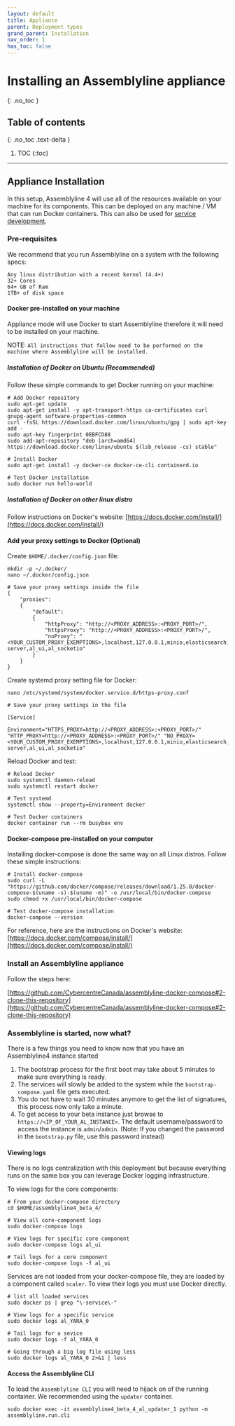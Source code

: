 ```yaml
---
layout: default
title: Appliance
parent: Deployment types
grand_parent: Installation
nav_order: 1
has_toc: false
---
```


# Installing an Assemblyline appliance
{: .no_toc }

## Table of contents
{: .no_toc .text-delta }

1. TOC
{:toc}

---

## Appliance Installation

In this setup, Assemblyline 4 will use all of the resources available on your machine for its components. This can be deployed on any machine / VM that can run Docker containers. 
This can also be used for [service development](../../developer_manual/Assemblyline/getting_started.html).

### Pre-requisites

We recommend that you run Assemblyline on a system with the following specs:

    Any linux distribution with a recent kernel (4.4+)
    32+ Cores
    64+ GB of Ram
    1TB+ of disk space

#### Docker pre-installed on your machine
Appliance mode will use Docker to start Assemblyline therefore it will need to be installed on your machine. 

NOTE: `All instructions that follow need to be performed on the machine where Assemblyline will be installed.`

##### Installation of Docker on Ubuntu (Recommended)
Follow these simple commands to get Docker running on your machine:

    # Add Docker repository
    sudo apt-get update
    sudo apt-get install -y apt-transport-https ca-certificates curl gnupg-agent software-properties-common
    curl -fsSL https://download.docker.com/linux/ubuntu/gpg | sudo apt-key add -
    sudo apt-key fingerprint 0EBFCD88
    sudo add-apt-repository "deb [arch=amd64] https://download.docker.com/linux/ubuntu $(lsb_release -cs) stable"

    # Install Docker
    sudo apt-get install -y docker-ce docker-ce-cli containerd.io

    # Test Docker installation
    sudo docker run hello-world

##### Installation of Docker on other linux distro

Follow instructions on Docker's website: [https://docs.docker.com/install/](https://docs.docker.com/install/)

#### Add your proxy settings to Docker (Optional)

Create `$HOME/.docker/config.json` file:

    mkdir -p ~/.docker/
    nano ~/.docker/config.json

    # Save your proxy settings inside the file
    {
        "proxies":
        {
            "default":
            {
                "httpProxy": "http://<PROXY_ADDRESS>:<PROXY_PORT>/",
                "httpsProxy": "http://<PROXY_ADDRESS>:<PROXY_PORT>/",
                "noProxy": "<YOUR_CUSTOM_PROXY_EXEMPTIONS>,localhost,127.0.0.1,minio,elasticsearch,redis,nginx,al_service_server,service-server,al_ui,al_socketio"
            }
        }
    }

Create systemd proxy setting file for Docker:

    nano /etc/systemd/system/docker.service.d/https-proxy.conf

    # Save your proxy settings in the file

    [Service]

    Environment="HTTPS_PROXY=http://<PROXY_ADDRESS>:<PROXY_PORT>/" "HTTP_PROXY=http://<PROXY_ADDRESS>:<PROXY_PORT>/" "NO_PROXY=<YOUR_CUSTOM_PROXY_EXEMPTIONS>,localhost,127.0.0.1,minio,elasticsearch,redis,nginx,al_service_server,service-server,al_ui,al_socketio"

Reload Docker and test:

    # Reload Docker 
    sudo systemctl daemon-reload
    sudo systemctl restart docker

    # Test systemd
    systemctl show --property=Environment docker

    # Test Docker containers
    docker container run --rm busybox env

#### Docker-compose pre-installed on your computer
Installing docker-compose is done the same way on all Linux distros. Follow these simple instructions:

    # Install docker-compose
    sudo curl -L "https://github.com/docker/compose/releases/download/1.25.0/docker-compose-$(uname -s)-$(uname -m)" -o /usr/local/bin/docker-compose
    sudo chmod +x /usr/local/bin/docker-compose
    
    # Test docker-compose installation
    docker-compose --version

For reference, here are the instructions on Docker's website: [https://docs.docker.com/compose/install/](https://docs.docker.com/compose/install/)

### Install an Assemblyline appliance

Follow the steps here: 

[https://github.com/CybercentreCanada/assemblyline-docker-compose#2-clone-this-repository](https://github.com/CybercentreCanada/assemblyline-docker-compose#2-clone-this-repository)

### Assemblyline is started, now what? 

There is a few things you need to know now that you have an Assemblyline4 instance started

1. The bootstrap process for the first boot may take about 5 minutes to make sure everything is ready. 
2. The services will slowly be added to the system while the `bootstrap-compose.yaml` file gets executed.
3. You do not have to wait 30 minutes anymore to get the list of signatures, this process now only take a minute.
4. To get access to your beta instance just browse to `https://<IP_OF_YOUR_AL_INSTANCE>`. The default username/password to access the instance is `admin`/`admin`. (Note: If you changed the password in the `bootstrap.py` file, use this password instead)

#### Viewing logs
There is no logs centralization with this deployment but because everything runs on the same box you can leverage Docker logging infrastructure.

To view logs for the core components:

    # From your docker-compose directory
    cd $HOME/assemblyline4_beta_4/

    # View all core-component logs
    sudo docker-compose logs

    # View logs for specific core component
    sudo docker-compose logs al_ui

    # Tail logs for a core component
    sudo docker-compose logs -f al_ui

Services are not loaded from your docker-compose file, they are loaded by a component called `scaler`. To view their logs you must use Docker directly.

    # list all loaded services
    sudo docker ps | grep "\-service\-"

    # View logs for a specific service
    sudo docker logs al_YARA_0

    # Tail logs for a sevice 
    sudo docker logs -f al_YARA_0

    # Going through a big log file using less
    sudo docker logs al_YARA_0 2>&1 | less

#### Access the Assemblyline CLI

To load the `Assemblyline CLI` you will need to hijack on of the running container. We recommended using the `updater` container.

    sudo docker exec -it assemblyline4_beta_4_al_updater_1 python -m assemblyline.run.cli


